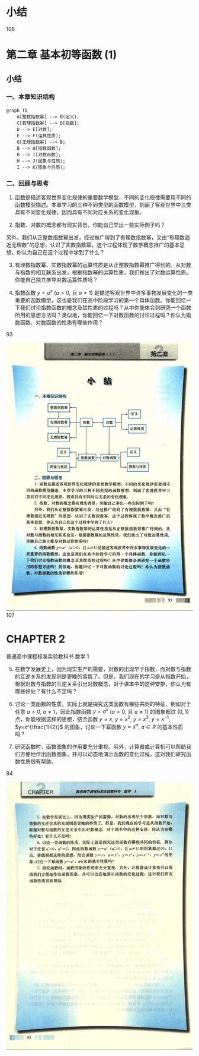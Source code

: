 # 小结

106

# 第二章 基本初等函数 (1)

## 小结

### 一、本章知识结构

```mermaid
graph TD
    A[整数指数幂] --> B(定义);
    C[有理指数幂] --> D[指数];
    D --> E[对数];
    E --> F(运算性质);
    G[无理指数幂] --> B;
    B --> H[指数函数];
    B --> I[对数函数];
    H --> J(图象与性质);
    I --> K(图象与性质);
```

### 二、回顾与思考

1. 函数是描述客观世界变化规律的重要数学模型，不同的变化规律需要用不同的函数模型描述。本章学习的三种不同类型的函数模型，刻画了客观世界中三类具有不同变化规律，因而具有不同对应关系的变化现象。

2. 指数、对数的概念都有现实背景，你能自己举出一些实际例子吗？

另外，我们从正整数指数幂出发，经过推广得到了有理数指数幂，又由“有理数逼近无理数”的思想，认识了实数指数幂，这个过程体现了数学概念推广的基本思想。你认为自己在这个过程中学到了什么？

3. 有理数指数幂、实数指数幂的运算性质是从正整数指数幂推广得到的。从对数与指数的相互联系出发，根据指数幂的运算性质，我们推出了对数运算性质。你能自己独立推导对数运算性质吗？

4. 指数函数 $y = a^x$ ($a > 0$, 且 $a \ne 1$) 是描述客观世界中许多事物发展变化的一类重要的函数模型，这也是我们在高中阶段学习的第一个具体函数。你能回忆一下我们讨论指数函数的概念及其性质的过程吗？从中你能体会到研究一个函数所用的思想方法吗？类似地，你能回忆一下对数函数的讨论过程吗？你认为指数函数、对数函数的性质有哪些作用？

93

![106](../../book/人教版高中数学A版必修1/人教版高中数学A版必修1_106.png)
107

# CHAPTER 2

普通高中课程标准实验教科书 数学 1

5. 在数学发展史上，因为现实生产的需要，对数的出现早于指数，而对数与指数的互逆关系的发现则是更晚的事情了。但是，我们现在的学习是从指数开始，根据对数与指数的互逆关系引出对数概念，对于课本中的这种安排，你认为有哪些好处？有什么不足吗？

6. 讨论一类函数的性质，实际上就是探究这类函数有哪些共同的特征，例如对于任意 $a>0$, $a \ne 1$，因此指数函数 $y = a^x$ ($a>0$, 且 $a \ne 1$) 的图象都过 $(0, 1)$ 点，你能根据这样的思想，结合函数 $y=x$, $y=x^2$, $y=x^3$, $y=x^{-1}$, $y=x^{\frac{1}{2}}$ 的图象，讨论一下幂函数 $y=x^a$, $a \in R$ 的基本性质吗？

7. 研究函数时，函数图象的作用要充分重视。另外，计算器或计算机可以帮助我们方便地作出函数图象，并可以动态地演示函数的变化过程，这对我们研究函数性质很有帮助。

94

![107](../../book/人教版高中数学A版必修1/人教版高中数学A版必修1_107.png)
